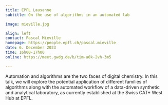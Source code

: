```yaml
---
title: EPFL Lausanne
subtitle: On the use of algorithms in an automated lab

image: mieville.jpg

align: left
contact: Pascal Mieville
homepage: https://people.epfl.ch/pascal.mieville
date: 6. December 2023
time: 16h00-17h00
online: https://meet.gwdg.de/b/tim-a0k-2vh-3m5

---
```


Automation and algorithms are the two faces of digital chemistry. In this talk, we will explore the potential application of different families of algorithms along with the automated workflow of a data-driven synthetic and analytical laboratory, as currently established at the Swiss CAT+ West Hub at EPFL.
